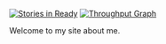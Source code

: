 [![Stories in Ready](https://badge.waffle.io/darronj/darronj.github.io.png?label=ready&title=Ready)](http://waffle.io/darronj/darronj.github.io)
[![Throughput Graph](https://graphs.waffle.io/darronj/darronj.github.io/throughput.svg)](https://waffle.io/darronj/darronj.github.io/metrics/throughput)

Welcome to my site about me.
